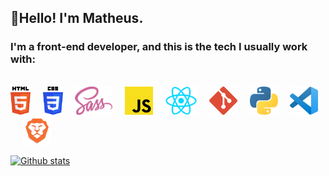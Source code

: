 ## 👋Hello! I'm Matheus.
### I'm a front-end developer, and this is the tech I usually work with:
<br><img src='assets/html.png' alt='HTML' height='45'>&nbsp;&nbsp;&nbsp;&nbsp;
<img src='assets/css.png' alt='CSS' height='45'>&nbsp;&nbsp;&nbsp;&nbsp;
<img src='assets/sass.png' alt='Sass' height='45'>&nbsp;&nbsp;&nbsp;&nbsp;
<img src='assets/js.png' alt='JavaScript' height='45'>&nbsp;&nbsp;&nbsp;&nbsp; 
<img src='assets/React_logo_logotype_emblem.png' alt='React' height='45'>&nbsp;&nbsp;&nbsp;&nbsp; 
<img src='assets/git.png' alt='git' height='45'>&nbsp;&nbsp;&nbsp;&nbsp; 
<img src='assets/python.png' alt='Python' height='45'>&nbsp;&nbsp;&nbsp;&nbsp; 
<img src='assets/vs-code.png' alt='Visual Studio Code' height='45'>&nbsp;&nbsp;&nbsp;&nbsp;
<img src='assets/brave.png' alt='Brave Browser' height='45'><br>

[![Github stats](https://github-readme-stats.vercel.app/api?username=TheSirion&show_icons=true&theme=cobalt)](https://github.com/TheSirion/github-readme-stats)
